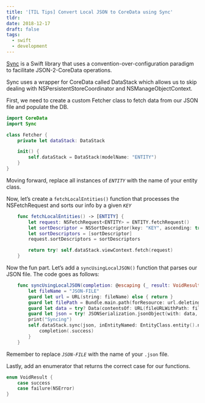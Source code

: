 ```yaml
---
title: '[TIL Tips] Convert Local JSON to CoreData using Sync'
tldr:
date: 2018-12-17
draft: false
tags:
  - swift
  - development
---
```

[Sync](https://github.com/3lvis/Sync) is a Swift library that uses a convention-over-configuration paradigm to facilitate JSON-2-CoreData operations.

Sync uses a wrapper for CoreData called DataStack which allows us to skip dealing with NSPersistentStoreCoordinator and NSManageObjectContext.

First, we need to create a custom Fetcher class to fetch data from our JSON file and populate the DB.

```swift
import CoreData
import Sync

class Fetcher {
    private let dataStack: DataStack

    init() {
        self.dataStack = DataStack(modelName: "ENTITY")
    }
}
```

Moving forward, replace all instances of _`ENTITY`_ with the name of your entity class.

Now, let’s create a `fetchLocalEntities()` function that processes the NSFetchRequest and sorts our info by a given _`KEY`_

```swift
    func fetchLocalEntities() -> [ENTITY] {
        let request: NSFetchRequest<ENTITY> = ENTITY.fetchRequest()
        let sortDescriptor = NSSortDescriptor(key: "KEY", ascending: true)
        let sortDescriptors = [sortDescriptor]
        request.sortDescriptors = sortDescriptors

        return try! self.dataStack.viewContext.fetch(request)
    }
```

Now the fun part. Let’s add a `syncUsingLocalJSON()` function that parses our JSON file. The code goes as follows:

```swift
    func syncUsingLocalJSON(completion: @escaping (_ result: VoidResult) -> ()) {
        let fileName = "JSON-FILE"
        guard let url = URL(string: fileName) else { return }
        guard let filePath = Bundle.main.path(forResource: url.deletingPathExtension().absoluteString, ofType: url.pathExtension) else { return }
        guard let data = try? Data(contentsOf: URL(fileURLWithPath: filePath)) else { return }
        guard let json = try! JSONSerialization.jsonObject(with: data, options: []) as? [[String: Any]] else { return }
        print("Syncing")
        self.dataStack.sync(json, inEntityNamed: EntityClass.entity().name!) { error in
            completion(.success)
        }
    }
```

Remember to replace _`JSON-FILE`_ with the name of your `.json` file.

Lastly, add an enumerator that returns the correct case for our functions.

``` swift
enum VoidResult {
    case success
    case failure(NSError)
}
```
